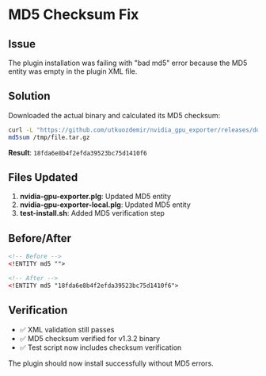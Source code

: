 # MD5 Checksum Fix

## Issue

The plugin installation was failing with "bad md5" error because the MD5 entity was empty in the plugin XML file.

## Solution

Downloaded the actual binary and calculated its MD5 checksum:

```bash
curl -L "https://github.com/utkuozdemir/nvidia_gpu_exporter/releases/download/v1.3.2/nvidia_gpu_exporter_1.3.2_linux_x86_64.tar.gz" -o /tmp/file.tar.gz
md5sum /tmp/file.tar.gz
```

**Result**: `18fda6e8b4f2efda39523bc75d1410f6`

## Files Updated

1. **nvidia-gpu-exporter.plg**: Updated MD5 entity
2. **nvidia-gpu-exporter-local.plg**: Updated MD5 entity
3. **test-install.sh**: Added MD5 verification step

## Before/After

```xml
<!-- Before -->
<!ENTITY md5 "">

<!-- After -->
<!ENTITY md5 "18fda6e8b4f2efda39523bc75d1410f6">
```

## Verification

- ✅ XML validation still passes
- ✅ MD5 checksum verified for v1.3.2 binary
- ✅ Test script now includes checksum verification

The plugin should now install successfully without MD5 errors.
